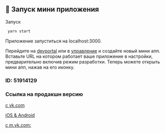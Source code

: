 ## 🚀 Запуск мини приложения

Запуск

```sh
 yarn start
```
Приложение запуститься на localhost:3000.

Перейдите на [devportal](https://dev.vk.com/ru) или в [управление](https://vk.com/apps?act=manage) и создайте новый мини апп.  
Вставьте URL на котором работает ваше приложение в настройки, предварительно включив режим разработки.
Теперь можете открыть мини апп, нажав на его иконку.


### ID: 51914129 

### Ссылка на продакшн версию

[с vk.com](https://prod-app51914129-b45c1bad71dc.pages-ac.vk-apps.com/index.html)

[iOS & Android](https://prod-app51914129-b45c1bad71dc.pages-ac.vk-apps.com/index.html)

[c m.vk.com:](https://prod-app51914129-b45c1bad71dc.pages-ac.vk-apps.com/index.html)
